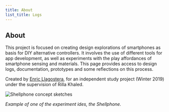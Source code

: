 ```yaml
---
title: About
list_title: Logs
---
```


## About

This project is focused on creating design explorations of smartphones as basis for DIY alternative controllers. It involves the use of different tools for app development, as well as experiments with the play affordances of smartphone sensing and materials. This page provides access to design logs, documentation, prototypes and some reflections on this process.

Created by [Enric Llagostera](http://enric.llagostera.com.br), for an independent study project (Winter 2019) under the supervision of Rilla Khaled.

![Shellphone concept sketches]({{site.baseurl/images/shellphone.jpg}})

*Example of one of the experiment ides, the Shellphone.*